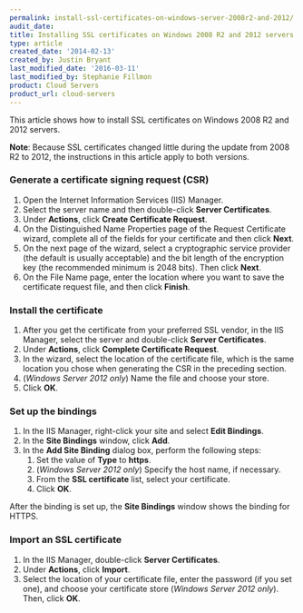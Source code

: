 ```yaml
---
permalink: install-ssl-certificates-on-windows-server-2008r2-and-2012/
audit_date:
title: Installing SSL certificates on Windows 2008 R2 and 2012 servers
type: article
created_date: '2014-02-13'
created_by: Justin Bryant
last_modified_date: '2016-03-11'
last_modified_by: Stephanie Fillmon
product: Cloud Servers
product_url: cloud-servers
---
```


This article shows how to install SSL certificates on Windows 2008 R2 and 2012 servers.

**Note**: Because SSL certificates changed little during the update from 2008 R2 to 2012, the instructions in this article apply to both versions.

### Generate a certificate signing request (CSR)

1. Open the Internet Information Services (IIS) Manager.
2. Select the server name and then double-click **Server Certificates**.
3. Under **Actions**, click **Create Certificate Request**.
4. On the Distinguished Name Properties page of the Request Certificate wizard, complete all of the fields for your certificate and then click **Next**.
5. On the next page of the wizard, select a cryptographic service provider (the default is usually acceptable) and the bit length of the encryption key (the recommended minimum is 2048 bits). Then click **Next**.
6. On the File Name page, enter the location where you want to save the certificate request file, and then click **Finish**.

### Install the certificate

1. After you get the certificate from your preferred SSL vendor, in the IIS Manager, select the server and double-click **Server Certificates**.
2. Under **Actions**, click **Complete Certificate Request**.
3. In the wizard, select the location of the certificate file, which is the same location you chose when generating the CSR in the preceding section.
4. (*Windows Server 2012 only*) Name the file and choose your store.
5. Click **OK**.

### Set up the bindings

1. In the IIS Manager, right-click your site and select **Edit Bindings**.
2. In the **Site Bindings** window, click **Add**.
3. In the **Add Site Binding** dialog box, perform the following steps:
    1. Set the value of **Type** to **https**.
    2. (*Windows Server 2012 only*) Specify the host name, if necessary.
    3. From the **SSL certificate** list, select your certificate.
    4. Click **OK**.

After the binding is set up, the **Site Bindings** window shows the binding for HTTPS.

### Import an SSL certificate

1. In the IIS Manager, double-click **Server Certificates**.
2. Under **Actions**, click **Import**.
3. Select the location of your certificate file, enter the password (if you set one), and choose your certificate store (*Windows Server 2012 only*). Then, click **OK**.
